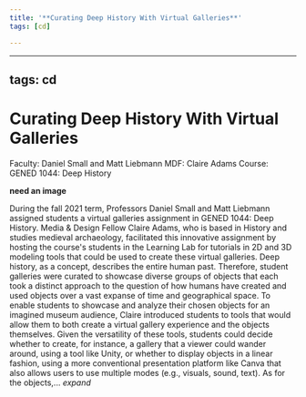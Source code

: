 ```yaml
---
title: '**Curating Deep History With Virtual Galleries**'
tags: [cd]

---
```


---
tags: cd
---
# **Curating Deep History With Virtual Galleries**

Faculty: Daniel Small and Matt Liebmann
MDF: Claire Adams
Course: GENED 1044: Deep History

**need an image**

During the fall 2021 term, Professors Daniel Small and Matt Liebmann assigned students a virtual galleries assignment in GENED 1044: Deep History. Media & Design Fellow Claire Adams, who is based in History and studies medieval archaeology, facilitated this innovative assignment by hosting the course's students in the Learning Lab for tutorials in 2D and 3D modeling tools that could be used to create these virtual galleries. Deep history, as a concept, describes the entire human past. Therefore, student galleries were curated to showcase diverse groups of objects that each took a distinct approach to the question of how humans have created and used objects over a vast expanse of time and geographical space. To enable students to showcase and analyze their chosen objects for an imagined museum audience, Claire introduced students to tools that would allow them to both create a virtual gallery experience and the objects themselves. Given the versatility of these tools, students could decide whether to create, for instance, a gallery that a viewer could wander around, using a tool like Unity, or whether to display objects in a linear fashion, using a more conventional presentation platform like Canva that also allows users to use multiple modes (e.g., visuals, sound, text). As for the objects,... *expand*